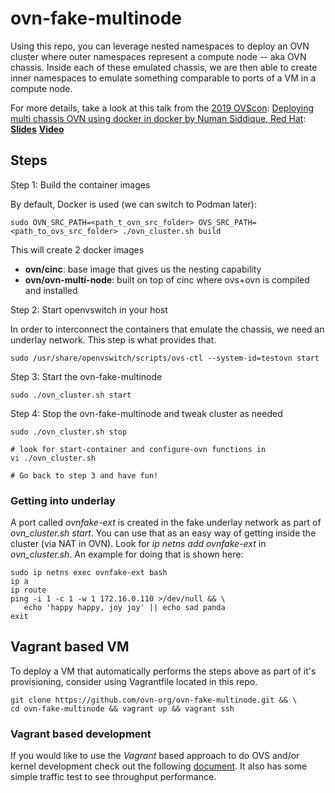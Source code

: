# ovn-fake-multinode

Using this repo, you can leverage nested namespaces to deploy
an OVN cluster where outer namespaces represent a compute node -- aka
OVN chassis. Inside each of these emulated chassis, we are then able
to create inner namespaces to emulate something comparable to ports of
a VM in a compute node.

For more details, take a look at this talk
from the [2019 OVScon](https://www.openvswitch.org/support/ovscon2019/):
[Deploying multi chassis OVN using docker in docker by Numan Siddique, Red Hat](https://www.openvswitch.org/support/ovscon2019/#7.3L):
[**Slides**](https://www.openvswitch.org/support/ovscon2019/day2/1319-siddique.pdf)
[**Video**](https://youtu.be/Pdd_pOMzQQM?t=97)

## Steps

Step 1: Build the container images

By default, Docker is used (we can switch to Podman later):
```
sudo OVN_SRC_PATH=<path_t_ovn_src_folder> OVS_SRC_PATH=<path_to_ovs_src_folder> ./ovn_cluster.sh build
```

This will create 2 docker images

- **ovn/cinc**: base image that gives us the nesting capability
- **ovn/ovn-multi-node**: built on top of cinc where ovs+ovn is compiled and installed

Step 2: Start openvswitch in your host

In order to interconnect the containers that emulate the chassis, we need an underlay network. This step is what provides that.
```
sudo /usr/share/openvswitch/scripts/ovs-ctl --system-id=testovn start
```

Step 3: Start the ovn-fake-multinode
```
sudo ./ovn_cluster.sh start
```

Step 4: Stop the ovn-fake-multinode and tweak cluster as needed
```
sudo ./ovn_cluster.sh stop

# look for start-container and configure-ovn functions in
vi ./ovn_cluster.sh

# Go back to step 3 and have fun!
```

### Getting into underlay

A port called *ovnfake-ext* is created in the fake underlay
network as part of *ovn_cluster.sh start*. You can use that
as an easy way of getting inside the cluster (via NAT in OVN).
Look for *ip netns add ovnfake-ext* in *ovn_cluster.sh*.
An example for doing that is shown here:
```
sudo ip netns exec ovnfake-ext bash
ip a
ip route
ping -i 1 -c 1 -w 1 172.16.0.110 >/dev/null && \
   echo 'happy happy, joy joy' || echo sad panda
exit
```

## Vagrant based VM

To deploy a VM that automatically performs the steps above as part of
it's provisioning, consider using Vagrantfile located in this repo.

```
git clone https://github.com/ovn-org/ovn-fake-multinode.git && \
cd ovn-fake-multinode && vagrant up && vagrant ssh
```

### Vagrant based development

If you would like to use the _Vagrant_ based approach to do OVS
and/or kernel development check out the following
[document](README_DEVELOPMENT.md). It also has some simple traffic
test to see throughput performance.
